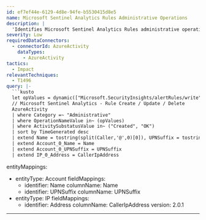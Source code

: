 ```yaml
---
id: ef7ef44e-6129-4d8e-94fe-b5530415d8e5
name: Microsoft Sentinel Analytics Rules Administrative Operations
description: |
  'Identifies Microsoft Sentinel Analytics Rules administrative operations'
severity: Low
requiredDataConnectors:
  - connectorId: AzureActivity
    dataTypes:
      - AzureActivity
tactics:
  - Impact
relevantTechniques:
  - T1496
query: |-
  ```kusto
  let opValues = dynamic(["Microsoft.SecurityInsights/alertRules/write", "Microsoft.SecurityInsights/alertRules/delete"]);
  // Microsoft Sentinel Analytics - Rule Create / Update / Delete
  AzureActivity
  | where Category =~ "Administrative"
  | where OperationNameValue in~ (opValues)
  | where ActivitySubstatusValue in~ ("Created", "OK")
  | sort by TimeGenerated desc
  | extend Name = tostring(split(Caller,'@',0)[0]), UPNSuffix = tostring(split(Caller,'@',1)[0])
  | extend Account_0_Name = Name
  | extend Account_0_UPNSuffix = UPNSuffix
  | extend IP_0_Address = CallerIpAddress
  ```
entityMappings:
  - entityType: Account
    fieldMappings:
      - identifier: Name
        columnName: Name
      - identifier: UPNSuffix
        columnName: UPNSuffix
  - entityType: IP
    fieldMappings:
      - identifier: Address
        columnName: CallerIpAddress
version: 2.0.1
---
```


